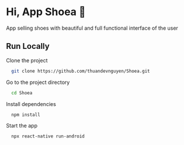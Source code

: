 # Hi, App Shoea 👋

App selling shoes with beautiful and full functional interface of the user

## Run Locally

Clone the project

```bash
  git clone https://github.com/thuandevnguyen/Shoea.git
```

Go to the project directory

```bash
  cd Shoea
```

Install dependencies

```bash
  npm install
```

Start the app

```bash
  npx react-native run-android
```
